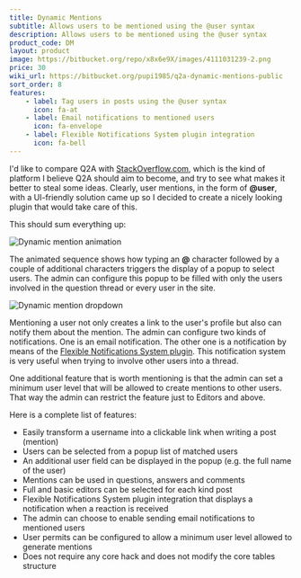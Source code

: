 ```yaml
---
title: Dynamic Mentions
subtitle: Allows users to be mentioned using the @user syntax
description: Allows users to be mentioned using the @user syntax
product_code: DM
layout: product
image: https://bitbucket.org/repo/x8x6e9X/images/4111031239-2.png
price: 30
wiki_url: https://bitbucket.org/pupi1985/q2a-dynamic-mentions-public
sort_order: 8
features:
    - label: Tag users in posts using the @user syntax
      icon: fa-at
    - label: Email notifications to mentioned users
      icon: fa-envelope
    - label: Flexible Notifications System plugin integration
      icon: fa-bell
---
```


I'd like to compare Q2A with [StackOverflow.com](https://stackoverflow.com), which is the kind of platform I believe Q2A should aim to become, and try to see what makes it better to steal some ideas. Clearly, user mentions, in the form of **@user**, with a UI-friendly solution came up so I decided to create a nicely looking plugin that would take care of this.

This should sum everything up:

![Dynamic mention animation](https://bitbucket.org/repo/x8x6e9X/images/3015656445-1.gif)

The animated sequence shows how typing an **@** character followed by a couple of additional characters triggers the display of a popup to select users. The admin can configure this popup to be filled with only the users involved in the question thread or every user in the site.

![Dynamic mention dropdown](https://bitbucket.org/repo/x8x6e9X/images/4111031239-2.png)

Mentioning a user not only creates a link to the user's profile but also can notify them about the mention. The admin can configure two kinds of notifications. One is an email notification. The other one is a notification by means of the [Flexible Notifications System plugin](https://github.com/pupi1985/q2a-pupi-fns). This notification system is very useful when trying to involve other users into a thread.

One additional feature that is worth mentioning is that the admin can set a minimum user level that will be allowed to create mentions to other users. That way the admin can restrict the feature just to Editors and above.

Here is a complete list of features:

 * Easily transform a username into a clickable link when writing a post (mention)
 * Users can be selected from a popup list of matched users
 * An additional user field can be displayed in the popup (e.g. the full name of the user)
 * Mentions can be used in questions, answers and comments
 * Full and basic editors can be selected for each kind post
 * Flexible Notifications System plugin integration that displays a notification when a reaction is received
 * The admin can choose to enable sending email notifications to mentioned users
 * User permits can be configured to allow a minimum user level allowed to generate mentions
 * Does not require any core hack and does not modify the core tables structure
